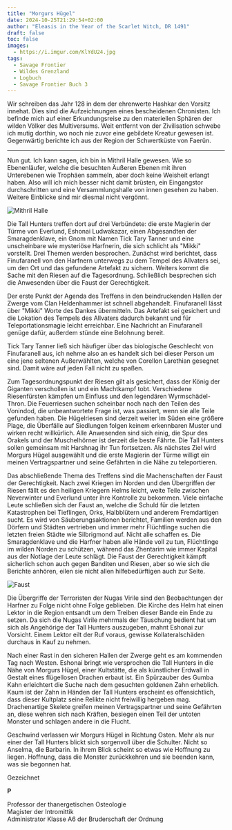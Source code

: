 ```yaml
---
title: "Morgurs Hügel"
date: 2024-10-25T21:29:54+02:00
author: "Eleasis in the Year of the Scarlet Witch, DR 1491"
draft: false
toc: false
images:
  - https://i.imgur.com/KlYdU24.jpg
tags: 
  - Savage Frontier
  - Wildes Grenzland
  - Logbuch
  - Savage Frontier Buch 3
---
```


Wir schreiben das Jahr 128 in dem der ehrenwerte Hashkar den Vorsitz innehat. Dies sind die Aufzeichnungen eines bescheidenen Chronisten. Ich befinde mich auf einer Erkundungsreise zu den materiellen Sphären der wilden Völker des Multiversums. Weit entfernt von der Zivilisation schwebe ich mutig dorthin, wo noch nie zuvor eine gebildete Kreatur gewesen ist. Gegenwärtig berichte ich aus der Region der Schwertküste von Faerûn.
 
---

Nun gut. Ich kann sagen, ich bin in Mithril Halle gewesen. Wie so Ebenenläufer, welche die besuchten Äußeren Ebenen mit ihren Unterebenen wie Trophäen sammeln, aber doch keine Weisheit erlangt haben. Also will ich mich besser nicht damit brüsten, ein Eingangstor durchschritten und eine Versammlungshalle von innen gesehen zu haben. Weitere Einblicke sind mir diesmal nicht vergönnt.

![Mithril Halle](https://i.imgur.com/rikh0Xa.jpg)
 
Die Tall Hunters treffen dort auf drei Verbündete: die erste Magierin der Türme von Everlund, Eshonai Ludwakazar, einen Abgesandten der Smaragdenklave, ein Gnom mit Namen Tick Tary Tanner und eine unscheinbare wie mysteriöse Harfnerin, die sich schlicht als "Mikki" vorstellt. Drei Themen werden besprochen. Zunächst wird berichtet, dass Finufaranell von den Harfnern unterwegs zu dem Tempel des Allvaters sei, um den Ort und das gefundene Artefakt zu sichern. Weiters kommt die Sache mit den Riesen auf die Tagesordnung. Schließlich besprechen sich die Anwesenden über die Faust der Gerechtigkeit.
 
Der erste Punkt der Agenda des Treffens in den beindruckenden Hallen der Zwerge vom Clan Heldenhammer ist schnell abgehandelt. Finufaranell lässt über "Mikki" Worte des Dankes übermitteln. Das Artefakt sei gesichert und die Lokation des Tempels des Allvaters dadurch bekannt und für Teleportationsmagie leicht erreichbar. Eine Nachricht an Finufaranell genüge dafür, außerdem stünde eine Belohnung bereit.
 
Tick Tary Tanner ließ sich häufiger über das biologische Geschlecht von Finufaranell aus, ich nehme also an es handelt sich bei dieser Person um eine jene seltenen Außerwählten, welche von Corellon Larethian   gesegnet sind. Damit wäre auf jeden Fall nicht zu spaßen.
 
Zum Tagesordnungspunkt der Riesen gilt als gesichert, dass der König der Giganten verschollen ist und ein Machtkampf tobt. Verschiedene Riesenfürsten kämpfen um Einfluss und den legendären Wyrmschädel-Thron. Die Feuerriesen suchen scheinbar noch nach den Teilen des Vonindod, die unbeantwortete Frage ist, was passiert, wenn sie alle Teile gefunden haben. Die Hügelriesen sind derzeit weiter im Süden eine größere Plage, die Überfälle auf Siedlungen folgen keinem erkennbaren Muster und wirken recht willkürlich. Alle Anwesenden sind sich einig, die Spur des Orakels und der Muschelhörner ist derzeit die beste Fährte. Die Tall Hunters sollen gemeinsam mit Harshnag ihr Tun fortsetzen. Als nächstes Ziel wird Morgurs Hügel ausgewählt und die erste Magierin der Türme willigt ein meinen Vertragspartner und seine Gefährten in die Nähe zu teleportieren.
 
Das abschließende Thema des Treffens sind die Machenschaften der Faust der Gerechtigkeit. Nach zwei Kriegen im Norden und den Übergriffen der Riesen fällt es den heiligen Kriegern Helms leicht, weite Teile zwischen Neverwinter und Everlund unter ihre Kontrolle zu bekommen. Viele einfache Leute schließen sich der Faust an, welche die Schuld für die letzten Katastrophen bei Tieflingen, Orks, Halbblütern und anderem Fremdartigen sucht. Es wird von Säuberungsaktionen berichtet, Familien werden aus den Dörfern und Städten vertrieben und immer mehr Flüchtlinge suchen die letzten freien Städte wie Silbrigmond auf. Nicht alle schaffen es. Die Smaragdenklave und die Harfner haben alle Hände voll zu tun, Flüchtlinge im wilden Norden zu schützen, während das Zhentarim wie immer Kapital aus der Notlage der Leute schlägt. Die Faust der Gerechtigkeit kämpft sicherlich schon auch gegen Banditen und Riesen, aber so wie sich die Berichte anhören, eilen sie nicht allen hilfebedürftigen auch zur Seite.

![Faust](https://i.imgur.com/FyDs3rZ.jpg)

Die Übergriffe der Terroristen der Nugas Virile sind den Beobachtungen der Harfner zu Folge nicht ohne Folge geblieben. Die Kirche des Helm hat einen Lektor in die Region entsandt um dem Treiben dieser Bande ein Ende zu setzen. Da sich die Nugas Virile mehrmals der Täuschung bedient hat um sich als Angehörige der Tall Hunters auszugeben, mahnt Eshonai zur Vorsicht. Einem Lektor eilt der Ruf voraus, gewisse Kollateralschäden durchaus in Kauf zu nehmen.
 
Nach einer Rast in den sicheren Hallen der Zwerge geht es am kommenden Tag nach Westen. Eshonai bringt wie versprochen die Tall Hunters in die Nähe von Morgurs Hügel, einer Kultstätte, die als künstlicher Erdwall in Gestalt eines flügellosen Drachen erbaut ist. Ein Spürzauber des Gumba Kahn erleichtert die Suche nach dem gesuchten goldenen Zahn erheblich. Kaum ist der Zahn in Händen der Tall Hunters erscheint es offensichtlich, dass dieser Kultplatz seine Relikte nicht freiwillig hergeben mag. Drachenartige Skelete greifen meinen Vertragspartner und seine Gefährten an, diese wehren sich nach Kräften, besiegen einen Teil der untoten Monster und schlagen andere in die Flucht.
 
Geschwind verlassen wir Morgurs Hügel in Richtung Osten. Mehr als nur einer der Tall Hunters blickt sich sorgenvoll über die Schulter. Nicht so Anselma, die Barbarin. In ihrem Blick scheint so etwas wie Hoffnung zu liegen. Hoffnung, dass die Monster zurückkehren und sie beenden kann, was sie begonnen hat.

Gezeichnet  

**P**  

Professor der thanergetischen Osteologie  
Magister der Intromittik  
Administrator Klasse A6 der Bruderschaft der Ordnung

